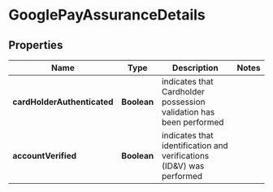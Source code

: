 

# GooglePayAssuranceDetails


## Properties

| Name | Type | Description | Notes |
|------------ | ------------- | ------------- | -------------|
|**cardHolderAuthenticated** | **Boolean** | indicates that Cardholder possession validation has been performed |  |
|**accountVerified** | **Boolean** | indicates that identification and verifications (ID&amp;V) was performed |  |



